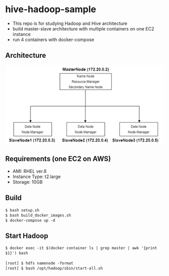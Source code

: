 # hive-hadoop-sample
- This repo is for studying Hadoop and Hive architecture
- build master-slave architecture with multiple containers on one EC2 instance
- run 4 containers with docker-compose


## Architecture 

![Architecture](architecture.png)


## Requirements (one EC2 on AWS)
- AMI: RHEL ver.8 
- Instance Type: t2.large
- Storage: 10GB


## Build

```
$ bash setup.sh 
$ bash build_docker_images.sh 
$ docker-compose up -d 
```


## Start Hadoop 

```
$ docker exec -it $(docker container ls | grep master | awk '{print $1}') bash 

[root] $ hdfs namenode -format
[root] $ bash /opt/hadoop/sbin/start-all.sh 
```